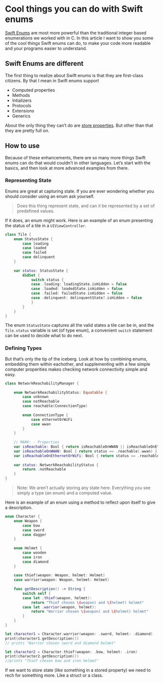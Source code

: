 # Cool things you can do with Swift enums

[Swift Enums](https://docs.swift.org/swift-book/LanguageGuide/Enumerations.html) are most more powerful than the traditional integer based enumerations we worked with in C. In this article I want to show you some of the cool things Swift enums can do, to make your code more readable and your programs easier to understand.

## Swift Enums are different

The first thing to realize about Swift enums is that they are first-class citizens. By that I mean in Swift enums support
- Computed properties
- Methods
- Intializers
- Protocols
- Extensions
- Generics

About the only thing they can’t do are [store properties](https://docs.swift.org/swift-book/LanguageGuide/Properties.html). But other than that they are pretty full on.

## How to use

Because of these enhancements, there are so many more things Swift enums can do that would couldn’t in other languages. Let’s start with the basics, and then look at more advanced examples from there.

### Representing State

Enums are great at capturing state. If you are ever wondering whether you should consider using an enum ask yourself.

> Does this thing represent state, and can it be represented by a set of predefined values.

If it does, an enum might work. Here is an example of an enum presenting the status of a tile in a `UIViewController`.

```swift
class Tile {
    enum StatusState {
        case loading
        case loaded
        case failed
        case delinquent
    }
    
    var status: StatusState {
        didSet {
            switch status {
            case .loading: loadingState.isHidden = false
            case .loaded: loadedState.isHidden = false
            case .failed: failedState.isHidden = false
            case .delinquent: delinquentState?.isHidden = false
            }
        }
    }
}
```

The enum `StatusState` captures all the valid states a tile can be in, and the `Tile.status` variable is set (of type enum), a convenient `switch` statement can be used to decide what to do next.

### Defining Types

But that’s only the tip of the iceberg. Look at how by combining enums, embedding them within eachother, and supplementing with a few simple computer properities makes checking network connectivity simple and easy.

```swift
class NetworkReachabilityManager {
    
    enum NetworkReachabilityStatus: Equatable {
        case unknown
        case notReachable
        case reachable(ConnectionType)
        
        enum ConnectionType {
            case ethernetOrWiFi
            case wwan
        }
    }
    
    // MARK: - Properties
    var isReachable: Bool { return isReachableOnWWAN || isReachableOnEthernetOrWiFi }
    var isReachableOnWWAN: Bool { return status == .reachable(.wwan) }
    var isReachableOnEthernetOrWiFi: Bool { return status == .reachable(.ethernetOrWiFi) }
    
    var status: NetworkReachabilityStatus {
        return .notReachable
    }
}
```

> Note: We aren’t actually storing any state here. Everything you see simply a type (an enum) and a computed value.

Here is an example of an enum using a method to reflect upon itself to give a description.

```swift
enum Character {
    enum Weapon {
        case bow
        case sword
        case dagger
    }
    
    enum Helmet {
        case wooden
        case iron
        case diamond
    }
    
    case thief(weapon: Weapon, helmet: Helmet)
    case warrior(weapon: Weapon, helmet: Helmet)
    
    func getDescription() -> String {
        switch self {
        case let .thief(weapon, helmet):
            return "Thief chosen \(weapon) and \(helmet) helmet"
        case let .warrior(weapon, helmet):
            return "Warrior chosen \(weapon) and \(helmet) helmet"
        }
    }
}

let character1 = Character.warrior(weapon: .sword, helmet: .diamond)
print(character1.getDescription())
// prints "Warrior chosen sword and diamond helmet"

let character2 = Character.thief(weapon: .bow, helmet: .iron)
print(character2.getDescription())
//prints "Thief chosen bow and iron helmet"
```

If we want to store state (like something in a stored property) we need to rech for something more. Like a struct or a class.


